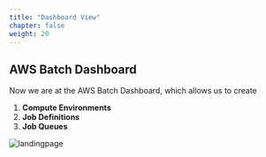 ```yaml
---
title: "Dashboard View"
chapter: false
weight: 20
---
```


## AWS Batch Dashboard

Now we are at the AWS Batch Dashboard, which allows us to create 

   1. **Compute Environments**
   1. **Job Definitions**
   1. **Job Queues** 

![landingpage](/images/nextflow-on-aws-batch/batch/3_dashboard.png)
